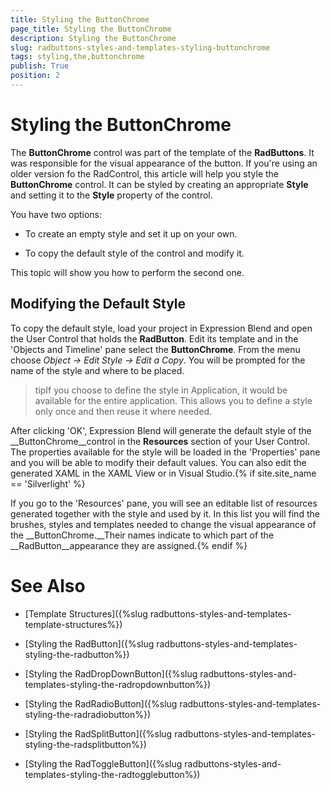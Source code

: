 ```yaml
---
title: Styling the ButtonChrome
page_title: Styling the ButtonChrome
description: Styling the ButtonChrome
slug: radbuttons-styles-and-templates-styling-buttonchrome
tags: styling,the,buttonchrome
publish: True
position: 2
---
```


# Styling the ButtonChrome



The __ButtonChrome__ control was part of the template of the __RadButtons__. It was responsible for the visual appearance of the button. 
     If you're using an older version fo the RadControl, this article will help you style the __ButtonChrome__ control. 
     It can be styled by creating an appropriate __Style__ and setting it to the __Style__ property of the control. 

You have two options:

* To create an empty style and set it up on your own. 

* To copy the default style of the control and modify it.

This topic will show you how to perform the second one.

## Modifying the Default Style

To copy the default style, load your project in Expression Blend and open the User Control that holds the __RadButton__. Edit its template and in the 'Objects and Timeline' pane select the __ButtonChrome__. From the menu choose *Object -> Edit Style -> Edit a Copy*. You will be prompted for the name of the style and where to be placed.

>tipIf you choose to define the style in Application, it would be available for the entire application. This allows you to define a style only once and then reuse it where needed.

After clicking 'OK', Expression Blend will generate the default style of the __ButtonChrome__control in the __Resources__ section of your User Control. The properties available for the style will be loaded in the 'Properties' pane and you will be able to modify their default values. You can also edit the generated XAML in the XAML View or in Visual Studio.{% if site.site_name == 'Silverlight' %}

If you go to the 'Resources' pane, you will see an editable list of resources generated together with the style and used by it. In this list you will find the brushes, styles and templates needed to change the visual appearance of the __ButtonChrome.__Their names indicate to which part of the __RadButton__appearance they are assigned.{% endif %}

# See Also

 * [Template Structures]({%slug radbuttons-styles-and-templates-template-structures%})

 * [Styling the RadButton]({%slug radbuttons-styles-and-templates-styling-the-radbutton%})

 * [Styling the RadDropDownButton]({%slug radbuttons-styles-and-templates-styling-the-radropdownbutton%})

 * [Styling the RadRadioButton]({%slug radbuttons-styles-and-templates-styling-the-radradiobutton%})

 * [Styling the RadSplitButton]({%slug radbuttons-styles-and-templates-styling-the-radsplitbutton%})

 * [Styling the RadToggleButton]({%slug radbuttons-styles-and-templates-styling-the-radtogglebutton%})
